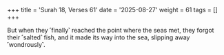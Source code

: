 +++
title = 'Surah 18, Verses 61'
date = '2025-08-27'
weight = 61
tags = []
+++

But when they ˹finally˺ reached the point where the seas met, they forgot their ˹salted˺ fish, and it made its way into the sea, slipping away ˹wondrously˺.